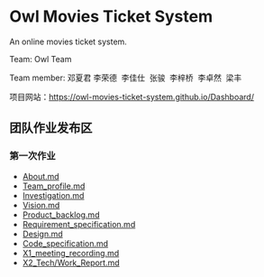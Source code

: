 # Owl Movies Ticket System

An online movies ticket system.

Team: Owl Team

Team member: 邓夏君  李荣德  李佳仕  张骏  李梓桥  李卓然  梁丰

项目网站：https://owl-movies-ticket-system.github.io/Dashboard/

## 团队作业发布区
### 第一次作业
- [About.md](01_About.md)
- [Team_profile.md](02_Team_profile.md)
- [Investigation.md](03_Investigation.md)
- [Vision.md](04_Vision.md)
- [Product_backlog.md](05_Product_backlog.md)
- [Requirement_specification.md](06_Requirement_specification.md)
- [Design.md](07_Design.md)
- [Code_specification.md](08_Code_specification.md)
- [X1_meeting_recording.md](X1_meeting_recording.md)
- [X2_Tech/Work_Report.md](X2_Tech_Work_Report.md)

